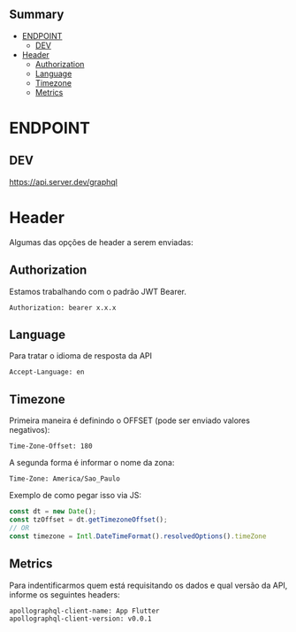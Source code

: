 <!-- START doctoc generated TOC please keep comment here to allow auto update -->
<!-- DON'T EDIT THIS SECTION, INSTEAD RE-RUN doctoc TO UPDATE -->
## Summary

- [ENDPOINT](#endpoint)
  - [DEV](#dev)
- [Header](#header)
  - [Authorization](#authorization)
  - [Language](#language)
  - [Timezone](#timezone)
  - [Metrics](#metrics)

<!-- END doctoc generated TOC please keep comment here to allow auto update -->

# ENDPOINT

## DEV

https://api.server.dev/graphql

# Header

Algumas das opções de header a serem enviadas:

## Authorization
Estamos trabalhando com o padrão JWT Bearer.

```text
Authorization: bearer x.x.x
```


## Language
Para tratar o idioma de resposta da API

```text
Accept-Language: en
```

## Timezone

Primeira maneira é definindo o OFFSET (pode ser enviado valores negativos):

```text
Time-Zone-Offset: 180
```

A segunda forma é informar o nome da zona:

```text
Time-Zone: America/Sao_Paulo
```

Exemplo de como pegar isso via JS:

```js
const dt = new Date();
const tzOffset = dt.getTimezoneOffset();
// OR
const timezone = Intl.DateTimeFormat().resolvedOptions().timeZone
```


## Metrics

Para indentificarmos quem está requisitando os dados e qual versão da API, informe os seguintes headers:

```text
apollographql-client-name: App Flutter
apollographql-client-version: v0.0.1
```
